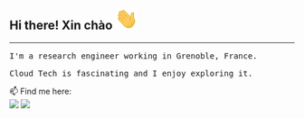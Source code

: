 ## Hi there! Xin chào <img src="https://raw.githubusercontent.com/ntlinh16/ntlinh16/main/images/hi.gif" width="40px"/>
----
<samp>I'm a research engineer working in Grenoble, France.</samp>

<samp>Cloud Tech is fascinating and I enjoy exploring it.</samp>

<p align=center”>

📫 Find me here:  
<a href=”https://www.linkedin.com/in/ntlinh/”><img src="https://img.shields.io/badge/LinkedIn-blue?style=plastic&logo=linkedin&labelColor=blue"></a>  <a href=”mailto:ntlinh16@gmail.com”>
<img src="https://img.shields.io/badge/Gmail-D14836?style=plastic&logo=gmail&logoColor=white">
</a>
</p>


